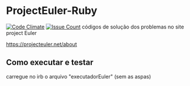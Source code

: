 # ProjectEuler-Ruby
[![Code Climate](https://codeclimate.com/github/Nabucodono5or/ProjectEuler-Ruby/badges/gpa.svg)](https://codeclimate.com/github/Nabucodono5or/ProjectEuler-Ruby) [![Issue Count](https://codeclimate.com/github/Nabucodono5or/ProjectEuler-Ruby/badges/issue_count.svg)](https://codeclimate.com/github/Nabucodono5or/ProjectEuler-Ruby)
códigos de solução dos problemas no site project Euler

  https://projecteuler.net/about

## Como executar e testar
carregue no irb o arquivo "executadorEuler" (sem as aspas)
